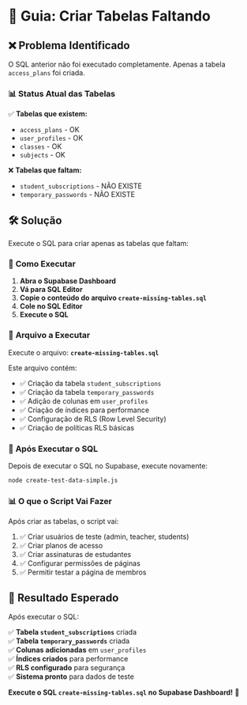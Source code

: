 # 🔧 Guia: Criar Tabelas Faltando

## ❌ **Problema Identificado**

O SQL anterior não foi executado completamente. Apenas a tabela `access_plans` foi criada.

### 📊 **Status Atual das Tabelas**

✅ **Tabelas que existem:**
- `access_plans` - OK
- `user_profiles` - OK  
- `classes` - OK
- `subjects` - OK

❌ **Tabelas que faltam:**
- `student_subscriptions` - NÃO EXISTE
- `temporary_passwords` - NÃO EXISTE

## 🛠️ **Solução**

Execute o SQL para criar apenas as tabelas que faltam:

### 🚀 **Como Executar**

1. **Abra o Supabase Dashboard**
2. **Vá para SQL Editor**
3. **Copie o conteúdo do arquivo `create-missing-tables.sql`**
4. **Cole no SQL Editor**
5. **Execute o SQL**

### 📝 **Arquivo a Executar**

Execute o arquivo: **`create-missing-tables.sql`**

Este arquivo contém:
- ✅ Criação da tabela `student_subscriptions`
- ✅ Criação da tabela `temporary_passwords`
- ✅ Adição de colunas em `user_profiles`
- ✅ Criação de índices para performance
- ✅ Configuração de RLS (Row Level Security)
- ✅ Criação de políticas RLS básicas

### 🔧 **Após Executar o SQL**

Depois de executar o SQL no Supabase, execute novamente:

```bash
node create-test-data-simple.js
```

### 📊 **O que o Script Vai Fazer**

Após criar as tabelas, o script vai:
1. ✅ Criar usuários de teste (admin, teacher, students)
2. ✅ Criar planos de acesso
3. ✅ Criar assinaturas de estudantes
4. ✅ Configurar permissões de páginas
5. ✅ Permitir testar a página de membros

## 🎯 **Resultado Esperado**

Após executar o SQL:

✅ **Tabela `student_subscriptions`** criada  
✅ **Tabela `temporary_passwords`** criada  
✅ **Colunas adicionadas** em `user_profiles`  
✅ **Índices criados** para performance  
✅ **RLS configurado** para segurança  
✅ **Sistema pronto** para dados de teste  

**Execute o SQL `create-missing-tables.sql` no Supabase Dashboard!** 🎯

